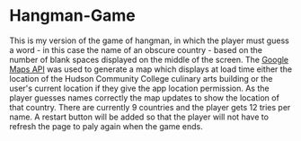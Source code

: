 # Hangman-Game

This is my version of the game of hangman, in which the player must guess a word - in this case the name of an obscure country - based on the number of blank spaces displayed on the middle of the screen. The [Google Maps API](https://developers.google.com/maps/documentation/javascript/)  was used to generate a map which displays at load time either the location of the Hudson Community College culinary arts building or the user's current location if they give the app location permission. As the player guesses names correctly the map updates to show the location of that country. There are currently 9 countries and the player gets 12 tries per name. A restart button will be added so that the player will not have to refresh the page to paly again when the game ends.
